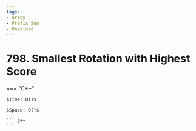 ```yaml
---
tags:
- Array
- Prefix Sum
- Unsolved
---
```



# 798. Smallest Rotation with Highest Score

=== "C++"

    $Time: O()$

    $Space: O()$

    ``` c++
    ```